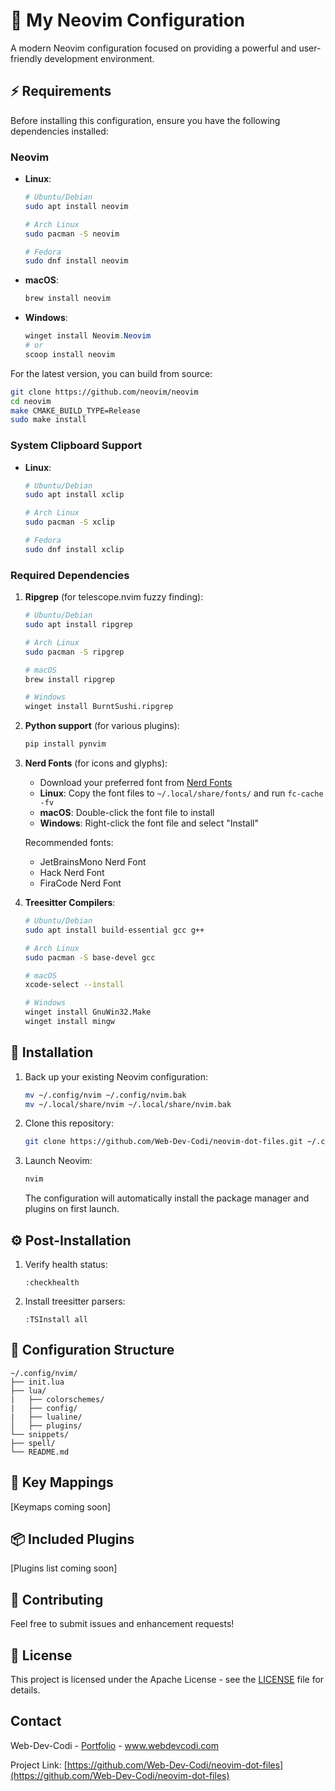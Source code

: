 # 🚀 My Neovim Configuration

A modern Neovim configuration focused on providing a powerful and user-friendly development environment.

## ⚡️ Requirements

Before installing this configuration, ensure you have the following dependencies installed:

### Neovim

- **Linux**:

  ```bash
  # Ubuntu/Debian
  sudo apt install neovim

  # Arch Linux
  sudo pacman -S neovim

  # Fedora
  sudo dnf install neovim
  ```

- **macOS**:

  ```bash
  brew install neovim
  ```

- **Windows**:
  ```powershell
  winget install Neovim.Neovim
  # or
  scoop install neovim
  ```

For the latest version, you can build from source:

```bash
git clone https://github.com/neovim/neovim
cd neovim
make CMAKE_BUILD_TYPE=Release
sudo make install
```

### System Clipboard Support

- **Linux**:

  ```bash
  # Ubuntu/Debian
  sudo apt install xclip

  # Arch Linux
  sudo pacman -S xclip

  # Fedora
  sudo dnf install xclip
  ```

### Required Dependencies

1. **Ripgrep** (for telescope.nvim fuzzy finding):

   ```bash
   # Ubuntu/Debian
   sudo apt install ripgrep

   # Arch Linux
   sudo pacman -S ripgrep

   # macOS
   brew install ripgrep

   # Windows
   winget install BurntSushi.ripgrep
   ```

2. **Python support** (for various plugins):

   ```bash
   pip install pynvim
   ```

3. **Nerd Fonts** (for icons and glyphs):

   - Download your preferred font from [Nerd Fonts](https://www.nerdfonts.com/)
   - **Linux**: Copy the font files to `~/.local/share/fonts/` and run `fc-cache -fv`
   - **macOS**: Double-click the font file to install
   - **Windows**: Right-click the font file and select "Install"

   Recommended fonts:

   - JetBrainsMono Nerd Font
   - Hack Nerd Font
   - FiraCode Nerd Font

4. **Treesitter Compilers**:

   ```bash
   # Ubuntu/Debian
   sudo apt install build-essential gcc g++

   # Arch Linux
   sudo pacman -S base-devel gcc

   # macOS
   xcode-select --install

   # Windows
   winget install GnuWin32.Make
   winget install mingw
   ```

## 🚀 Installation

1. Back up your existing Neovim configuration:

   ```bash
   mv ~/.config/nvim ~/.config/nvim.bak
   mv ~/.local/share/nvim ~/.local/share/nvim.bak
   ```

2. Clone this repository:

   ```bash
   git clone https://github.com/Web-Dev-Codi/neovim-dot-files.git ~/.config/nvim
   ```

3. Launch Neovim:
   ```bash
   nvim
   ```
   The configuration will automatically install the package manager and plugins on first launch.

## ⚙️ Post-Installation

1. Verify health status:

   ```vim
   :checkhealth
   ```

2. Install treesitter parsers:
   ```vim
   :TSInstall all
   ```

## 🎨 Configuration Structure

```
~/.config/nvim/
├── init.lua
├── lua/
|   ├── colorschemes/
|   ├── config/
|   ├── lualine/
│   ├── plugins/
└── snippets/
├── spell/
└── README.md
```

## 🔑 Key Mappings

[Keymaps coming soon]

## 📦 Included Plugins

[Plugins list coming soon]

## 🤝 Contributing

Feel free to submit issues and enhancement requests!

## 📝 License

This project is licensed under the Apache License - see the [LICENSE](LICENSE) file for details.

<!-- CONTACT -->

## Contact

Web-Dev-Codi - [Portfolio](https://webdevcodi.com) - www.webdevcodi.com

Project Link: [https://github.com/Web-Dev-Codi/neovim-dot-files](https://github.com/Web-Dev-Codi/neovim-dot-files)
